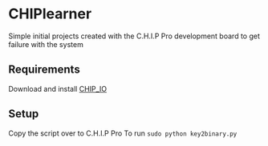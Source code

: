 # CHIPlearner
Simple initial projects created with the C.H.I.P Pro development board to get failure with the system
## Requirements
Download and install [CHIP_IO](https://github.com/xtacocorex/CHIP_IO)
## Setup
Copy the script over to C.H.I.P Pro
To run `sudo python key2binary.py`